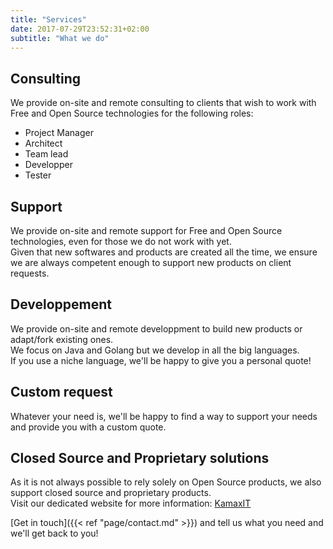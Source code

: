 ```yaml
---
title: "Services"
date: 2017-07-29T23:52:31+02:00
subtitle: "What we do"
---
```

## Consulting
We provide on-site and remote consulting to clients that wish to work with Free and Open Source technologies for the following roles:

- Project Manager
- Architect
- Team lead
- Developper
- Tester

## Support
We provide on-site and remote support for Free and Open Source technologies, even for those we do not work with yet.  
Given that new softwares and products are created all the time, we ensure we are always competent enough to support new products on client requests.

## Developpement
We provide on-site and remote developpment to build new products or adapt/fork existing ones.  
We focus on Java and Golang but we develop in all the big languages.  
If you use a niche language, we'll be happy to give you a personal quote!

## Custom request
Whatever your need is, we'll be happy to find a way to support your needs and provide you with a custom quote.  

## Closed Source and Proprietary solutions
As it is not always possible to rely solely on Open Source products, we also support closed source and proprietary products.  
Visit our dedicated website for more information: [KamaxIT](https://www.kamaxit.com/)

[Get in touch]({{< ref "page/contact.md" >}}) and tell us what you need and we'll get back to you!

